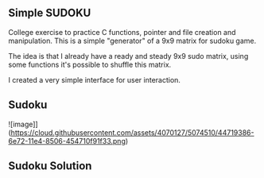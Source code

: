 ## Simple SUDOKU

College exercise to practice C functions, pointer and file creation and manipulation.
This is a simple "generator" of a 9x9 matrix for sudoku game.

The idea is that I already have a ready and steady 9x9 sudo matrix, using some functions it's possible to shuffle this matrix.

I created a very simple interface for user interaction.

## Sudoku
![image]](https://cloud.githubusercontent.com/assets/4070127/5074510/44719386-6e72-11e4-8506-454710f91f33.png)

## Sudoku Solution
